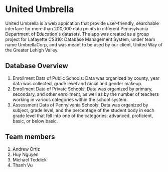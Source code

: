 # United Umbrella
United Umbrella is a web appication that provide user-friendly, searchable interface for more than 200,000 data points in different Pennsylvania Department of Education's datasets. 
The app was created as a group project for Lafayette CS310: Database Management System, under team name UmbrellaCorp, and was meant to be used by our client, United Way of the Greater Lehigh Valley.

## Database Overview

1. Enrollment Data of Public Schools: Data was organized by county, year data was collected, grade level and racial and gender makeup.
2. Enrollment Data of Private Schools: Data was organized by primary, secondary, and other enrollment, as well as by the number of teachers working in various categories within the school system.
3. Assessment Data of Pennylvania Schools: Data was organized by subject, grade level, and the percentage of the student body in each grade level that fell into one of the categories: advanced, proficient, basic, or below basic.

## Team members
1. Andrew Ortiz	
2. Huy Nguyen
3. Michael Teddick
4. Thanh Vu
